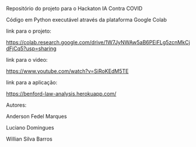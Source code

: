 Repositório do projeto para o Hackaton IA Contra COVID

Código em Python executável através da plataforma Google Colab

link para o projeto:

https://colab.research.google.com/drive/1W7JyNWAw5aB6PEiFLg5zcnMkCjdFjCq5?usp=sharing 


link para o video:

https://www.youtube.com/watch?v=SiRoKEdM5TE


link para a aplicação:

https://benford-law-analysis.herokuapp.com/



Autores:

Anderson Fedel Marques

Luciano Domingues

Willian Silva Barros
